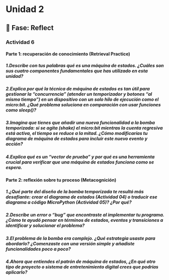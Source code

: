 # Unidad 2  


## 🤔 Fase: Reflect  
  
### Actividad 6  
#### Parte 1: recuperación de conocimiento (Retrieval Practice)  
##### 1.Describe con tus palabras qué es una máquina de estados. ¿Cuáles son sus cuatro componentes fundamentales que has utilizado en esta unidad?

##### 2.Explica por qué la técnica de máquina de estados es tan útil para gestionar la “concurrencia” (atender un temporizador y botones “al mismo tiempo”) en un dispositivo con un solo hilo de ejecución como el micro:bit. ¿Qué problema soluciona en comparación con usar funciones como sleep()?

##### 3.Imagina que tienes que añadir una nueva funcionalidad a la bomba temporizada: si se agita (shake) el micro:bit mientras la cuenta regresiva está activa, el tiempo se reduce a la mitad. ¿Cómo modificarías tu diagrama de máquina de estados para incluir este nuevo evento y acción?

##### 4.Explica qué es un “vector de prueba” y por qué es una herramienta crucial para verificar que una máquina de estados funciona como se espera.

#### Parte 2: reflexión sobre tu proceso (Metacognición) 
##### 1.¿Qué parte del diseño de la bomba temporizada te resultó más desafiante: crear el diagrama de estados (Actividad 04) o traducir ese diagrama a código MicroPython (Actividad 05)? ¿Por qué?

##### 2.Describe un error o “bug” que encontraste al implementar tu programa. ¿Cómo te ayudó pensar en términos de estados, eventos y transiciones a identificar y solucionar el problema?

##### 3.El problema de la bomba era complejo. ¿Qué estrategia usaste para abordarlo? ¿Comenzaste con una versión simple y añadiste funcionalidades poco a poco?

##### 4.Ahora que entiendes el patrón de máquina de estados, ¿En qué otro tipo de proyecto o sistema de entretenimiento digital crees que podrías aplicarlo?

